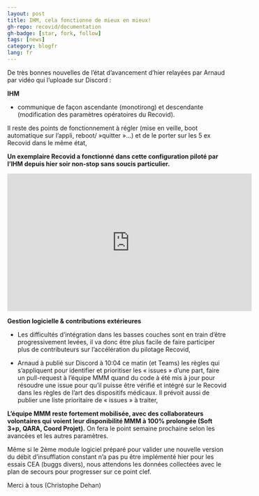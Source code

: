 ```yaml
---
layout: post
title: IHM, cela fonctionne de mieux en mieux!
gh-repo: recovid/documentation
gh-badge: [star, fork, follow]
tags: [news]
category: blogfr
lang: fr
---
```


De très bonnes nouvelles de l’état d’avancement d’hier relayées par Arnaud par vidéo qui l’uploade sur Discord :

**IHM**

- communique de façon ascendante (monotirong) et descendante (modification des paramètres opératoires du Recovid).

Il reste des points de fonctionnement à régler (mise en veille, boot automatique sur l’appli, reboot/ »quitter »…) et de le porter sur les 5 ex Recovid dans le même état,

**Un exemplaire Recovid a fonctionné dans cette configuration piloté par l’IHM depuis hier soir non-stop sans soucis particulier.**


<div class="tab-content">
    <iframe width="560" height="315" src="https://www.youtube.com/embed/IYvu4jbKu9Y" frameborder="0" allow="accelerometer; autoplay; encrypted-media; gyroscope; picture-in-picture" allowfullscreen></iframe>
</div>


**Gestion logicielle & contributions extérieures**

- Les difficultés d’intégration dans les basses couches sont en train d’être progressivement levées, il va donc être plus facile de faire participer plus de contributeurs sur l’accélération du pilotage Recovid,

- Arnaud à publié sur Discord à 10:04 ce matin (et Teams) les règles qui s’appliquent pour identifier et prioritiser les « issues » d’une part, faire un pull-request à l’équipe MMM quand du code à été mis à jour pour résoudre une issue pour qu’il puisse être vérifié et intégré sur le Recovid dans les règles de l’art des dispositifs médicaux. Il prévoit aussi de publier une liste prioritaire de « issues » à traiter,

**L’équipe MMM reste fortement mobilisée, avec des collaborateurs volontaires qui voient leur disponibilité MMM à 100% prolongée (Soft 3+p, QARA, Coord Projet).** On fera le point semaine prochaine selon les avancées et les autres paramètres.

Même si le 2ème module logiciel préparé pour valider une nouvelle version du débit d’insufflation constant n’a pas pu être implémenté hier pour les essais CEA (buggs divers), nous attendons les données collectées avec le plan de secours pour progresser sur ce point clef.

Merci à tous (Christophe Dehan)
